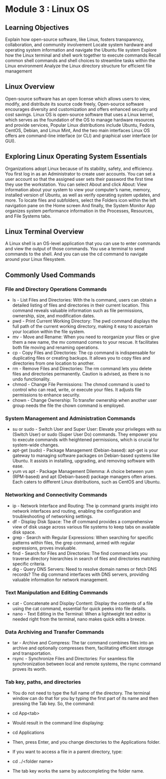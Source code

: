 # Module 3 : Linux OS

## Learning Objectives
Explain how open-source software, like Linux, fosters transparency, collaboration, and community involvement
Locate system hardware and operating system information and navigate the Ubuntu file system
Explore how the Linux terminal and shell work together to execute commands
Recall common shell commands and shell choices to streamline tasks within the Linux environment
Analyze the Linux directory structure for efficient file management

## Linux Overview
Open-source software has an open license which allows users to view, modify, and distribute its source code freely, Open-source software encourages diversity and customization and offers enhanced security and cost savings.
Linux OS is open-source software that uses a Linux kernel, which serves as the foundation of the OS to manage hardware resources and provide services, Popular Linux distributions include Ubuntu, Fedora, CentOS, Debian, and Linux Mint, And the two main interfaces Linux OS offers are command-line interface (or CLI) and graphical user interface (or GUI).

## Exploring Linux Operating System Essentials
Organizations adopt Linux because of its stability, safety, and efficiency. You first log in as an Administrator to create user accounts. You can set a user account so that the assigned user sets their password the first time they use the workstation. You can select About and click About: View information about your system to view your computer’s name, memory, installed version of Ubuntu, as well as verify operating system updates, and more. To locate files and subfolders, select the Folders icon within the left navigation pane on the Home screen And finally, the System Monitor App organizes system performance information in the Processes, Resources, and File Systems tabs.

## Linux Terminal Overview
A Linux shell is an OS-level application that you can use to enter commands and view the output of those commands. You use a terminal to send commands to the shell. And you can use the cd command to navigate around your Linux filesystem.

## Commonly Used Commands
### File and Directory Operations Commands
- ls - List Files and Directories: With the ls command, users can obtain a detailed listing of files and directories in their current location. This command reveals valuable information such as file permissions, ownership, size, and modification dates.
- pwd - Print Current Working Directory: The pwd command displays the full path of the current working directory, making it easy to ascertain your location within the file system.
- mv - Move and Rename: When you need to reorganize your files or give them a new name, the mv command comes to your rescue. It facilitates both file moving and renaming operations.
- cp - Copy Files and Directories: The cp command is indispensable for duplicating files or creating backups. It allows you to copy files and directories from one location to another.
- rm - Remove Files and Directories: The rm command lets you delete files and directories permanently. Caution is advised, as there is no undo functionality.
- chmod - Change File Permissions: The chmod command is used to control who can read, write, or execute your files. It adjusts file permissions to enhance security.
- chown - Change Ownership: To transfer ownership when another user group needs the file the chown command is employed.

### System Management and Administration Commands
- su or sudo - Switch User and Super User: Elevate your privileges with su (Switch User) or sudo (Super User Do) commands. They empower you to execute commands with heightened permissions, which is crucial for system-wide changes.
- apt-get (sudo) - Package Management (Debian-based): apt-get is your gateway to managing software packages on Debian-based systems like Ubuntu. It assists in installing, upgrading, and removing software with ease.
- yum vs apt - Package Management Dilemma: A choice between yum (RPM-based) and apt (Debian-based) package managers often arises. Each caters to different Linux distributions, such as CentOS and Ubuntu.

### Networking and Connectivity Commands
- ip - Network Interface and Routing: The ip command grants insight into network interfaces and routing, enabling the configuration and troubleshooting of networking settings.
- df - Display Disk Space: The df command provides a comprehensive view of disk usage across various file systems to keep tabs on available disk space.
- grep - Search with Regular Expressions: When searching for specific patterns within files, the grep command, armed with regular expressions, proves invaluable.
- find - Search for Files and Directories: The find command lets you traverse directory hierarchies in search of files and directories matching specific criteria.
- dig - Query DNS Servers: Need to resolve domain names or fetch DNS records? The dig command interfaces with DNS servers, providing valuable information for network management.

### Text Manipulation and Editing Commands
- cat - Concatenate and Display Content: Display the contents of a file using the cat command, essential for quick peeks into file details.
- nano - Text Editing in the Terminal: When a lightweight text editor is needed right from the terminal, nano makes quick edits a breeze.

### Data Archiving and Transfer Commands
- tar - Archive and Compress: The tar command combines files into an archive and optionally compresses them, facilitating efficient storage and transportation.
- rsync - Synchronize Files and Directories: For seamless file synchronization between local and remote systems, the rsync command proves its worth.

### Tab key, paths, and directories
- You do not need to type the full name of the directory. The terminal window can do that for you by typing the first part of its name and then pressing the Tab key. So, the command:
- cd App\<tab\>
- Would result in the command line displaying:
- cd Applications
- Then, press Enter, and you change directories to the Applications folder.

- If you want to access a file in a parent directory, type:
- cd ../\<folder name\>
- The tab key works the same by autocompleting the folder name.
